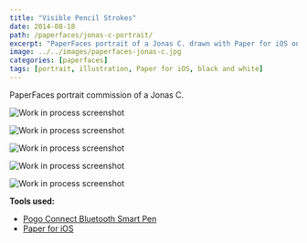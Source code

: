 ```yaml
---
title: "Visible Pencil Strokes"
date: 2014-08-18
path: /paperfaces/jonas-c-portrait/
excerpt: "PaperFaces portrait of a Jonas C. drawn with Paper for iOS on an iPad."
image: ../../images/paperfaces-jonas-c.jpg
categories: [paperfaces]
tags: [portrait, illustration, Paper for iOS, black and white]
---
```


PaperFaces portrait commission of a Jonas C.

![Work in process screenshot](../../images/paperfaces-jonas-c-process-1-lg.jpg)

![Work in process screenshot](../../images/paperfaces-jonas-c-process-2-lg.jpg)

![Work in process screenshot](../../images/paperfaces-jonas-c-process-3-lg.jpg)

![Work in process screenshot](../../images/paperfaces-jonas-c-process-4-lg.jpg)

![Work in process screenshot](../../images/paperfaces-jonas-c-process-5-lg.jpg)

**Tools used:**

- [Pogo Connect Bluetooth Smart Pen](https://www.amazon.com/gp/product/B009K448L4/ref=as_li_ss_tl?ie=UTF8&camp=1789&creative=390957&creativeASIN=B009K448L4&linkCode=as2&tag=mademist-20)
- [Paper for iOS](https://paper.bywetransfer.com/)
